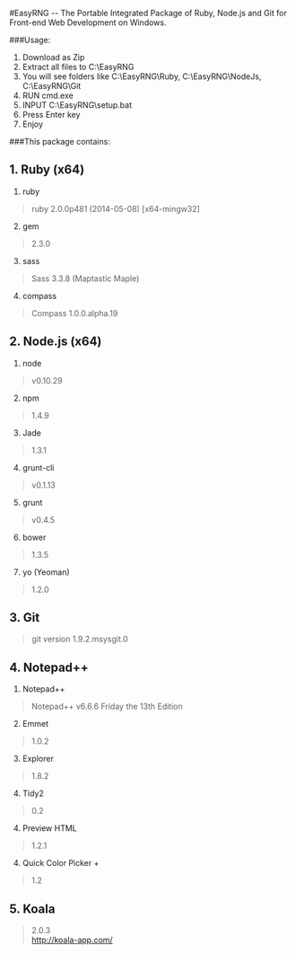 #EasyRNG -- The Portable Integrated Package of Ruby, Node.js and Git for Front-end Web Development on Windows.  


###Usage:
1. Download as Zip
1. Extract all files to C:\EasyRNG
2. You will see folders like C:\EasyRNG\Ruby, C:\EasyRNG\NodeJs, C:\EasyRNG\Git
3. RUN cmd.exe
4. INPUT C:\EasyRNG\setup.bat
5. Press Enter key
6. Enjoy  


###This package contains:

## 1. Ruby (x64)
1. ruby
> ruby 2.0.0p481 (2014-05-08) [x64-mingw32]     

2. gem
> 2.3.0

3. sass
> Sass 3.3.8 (Maptastic Maple)

4. compass
> Compass 1.0.0.alpha.19




## 2. Node.js (x64)
1. node
> v0.10.29

2. npm
> 1.4.9

3. Jade  
> 1.3.1

4. grunt-cli
> v0.1.13  

5. grunt
> v0.4.5

6. bower
> 1.3.5

7. yo (Yeoman)
> 1.2.0

## 3. Git
> git version 1.9.2.msysgit.0

## 4. Notepad++ 

1. Notepad++ 
> Notepad++ v6.6.6 Friday the 13th Edition

2. Emmet 
> 1.0.2

3. Explorer 
> 1.8.2

4. Tidy2 
> 0.2

4. Preview HTML 
> 1.2.1

4. Quick Color Picker + 
> 1.2

## 5. Koala
> 2.0.3  
> http://koala-app.com/
